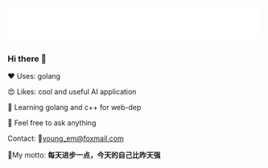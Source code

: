 <h1 align="center">
  <img src="name.svg" alt="YuYoung" />
</h1>

### Hi there 👋


❤️ Uses: golang

😍 Likes: cool and useful AI application

🌱 Learning golang and c++ for web-dep

💬 Feel free to ask anything

Contact: 📧young_em@foxmail.com

💌My motto: **每天进步一点，今天的自己比昨天强**
